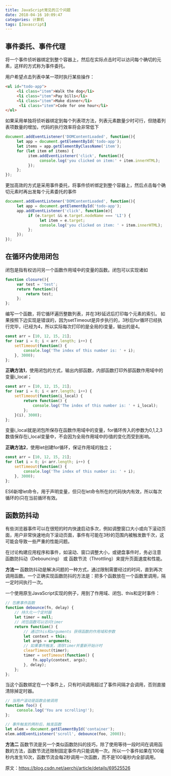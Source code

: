 ```yaml
---
title: JavaScript常见的三个问题
date: 2018-04-16 10:09:47
categories: 计算机
tags: [Javascript]
---
```


## 事件委托、事件代理 

将一个事件侦听器绑定到整个容器上，然后在实际点击时可以访问每个确切的元素，这样的方式称为事件委托。

用户希望点击列表中某一项时执行某些操作：
```html
<ul id="todo-app">
     <li class="item">Walk the dog</li>
     <li class="item">Pay bills</li>
     <li class="item">Make dinner</li>
      <li class="item">Code for one hour</li>
</ul>
```

如果采用单独将侦听器绑定到每个列表项方法，列表元素数量少时可行，但随着列表项数量的增加，代码的执行效率将会非常低下
```js
document.addEventListener('DOMContentLoaded', function(){
     let app = document.getElementById('todo-app');
     let items = app.getElementByClassName('item');
     for (let item of items) {
          item.addEventListener('click', function(){
               console.log('you clicked on item:' + item.innerHTML);
          });
     };
});
```

<!-- more -->

更加高效的方式是采用事件委托，将事件侦听绑定到整个容器上，然后点击每个确切元素时再出发每个元素委托的事件
```js
document.addEventListener('DOMContentLoaded', function(){
     let app = document.getElementById('todo-app');
     app.addEventListener('click', function(e){
          if (e.target && e.target.nodeName === 'LI') {
               let item = e.target;
               console.log('you clicked on item: ' + item.innerHTML);
          };
     });
});
```

## 在循环内使用闭包
闭包是指有权访问另一个函数作用域中的变量的函数。闭包可以实现诸如
```js
function closure(){
     var test = 'test';
     return function(){
         return test; 
     };
};
```

编写一个函数，将它循环遍历整数列表，并在3秒延迟后打印每个元素的索引。
如果按照下边实现是错误的，因为setTimeout是异步执行的，3秒后for循环已经执行完毕，i已经为4，所以实际每次打印的是全局的i变量，输出的是4。
```js
const arr = [10, 12, 15, 21];
for (var i = 0; i < arr.length; i++) {
    setTimeout(function() {
        console.log('The index of this number is: ' + i);
    }, 3000);
};
```

**正确方法1**，使用闭包的方式，输出内部函数，内部函数打印外部函数作用域中的变量i_local；
```js
const arr = [10, 12, 15, 21];
for (var i = 0; i < arr.length; i++) {
    setTimeout(function(i_local) {
        return function() {
            console.log('The index of this number is: ' + i_local);
        };
    }(i), 3000);
};

```
变量i_local就是闭包所保存在函数作用域中的变量，for循环传入的参数为0,1,2,3 数值保存在i_local变量中，不会因为全局作用域中的i值的变化而受到影响。

**正确方法2**，使用let创建for循环，保证作用域的独立；
```js
const arr = [10, 12, 15, 21];
for (let i = 0; i< arr.length; i++) {
    setTimeout(function() {
        console.log('The index of this number is: ' + i);
    }, 3000);
};
```
ES6新增let命令，用于声明变量，但只在let命令所在的代码快内有效，所以每次循环的i只在当前循环有效。

## 函数防抖动
有些浏览器事件可以在很短的时内快速启动多次，例如调整窗口大小或向下滚动页面，用户非常快速地向下滚动页面，事件有可能在3秒的范围内被触发数千次，这可能会导致一些严重的性能问题。

在讨论构建应用程序和事件，如滚动、窗口调整大小，或键盘事件时，务必注意  函数防抖动（Debouncing） 或 函数节流（Throttling）来提升页面速度和性能。

**方法一**
函数防抖动是解决问题的一种方式，通过限制需要经过的时间，直到再次调用函数。一个正确实现函数防抖的方法是：把多个函数放在一个函数里调用，隔一定时间执行一次。

一个使用原生JavaScript实现的例子，用到了作用域、闭包、this和定时事件：
```js
// 包裹事件函数
function debounce(fn, delay) {
    // 持久化一个定时器
    let timer = null;
    // 闭包函数可以访问timer
    return function() {
        // 通过this和arguments 获得函数的作用域和参数
        let context = this;
        let args = arguments;
        // 如果事件触发，清除timer并重新开始计时
        clearTimeout(timer);
        timer = setTimeout(function() {
            fn.apply(context, args);
        }, delay);
    };
};
```

当这个函数绑定在一个事件上，只有时间调用超过了事件间隔才会调用，否则直接清除掉定时器。
```js
// 当用户滚动是函数会被调用
function foo() {
     console.log('You are scrolling!');
};

// 事件触发的两秒后，触发函数
let elem = document.getElementById('container');
elem.addEventListener('scroll', debounce(foo, 2000));
```

**方法二**
函数节流是另一个类似函数防抖的技巧，除了使用等待一段时间在调用函数的方法，函数节流还限制固定事件内只能调用一次。所以一个事件如果在100毫秒内发生10次，函数节流会每2秒调用一次函数，而不是100毫秒内全部调用。

原文：https://blog.csdn.net/aerchi/article/details/69525526